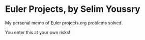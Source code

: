 # Euler Projects, by Selim Youssry

My personal memo of Euler projects.org problems solved.

You enter this at your own risks! 
